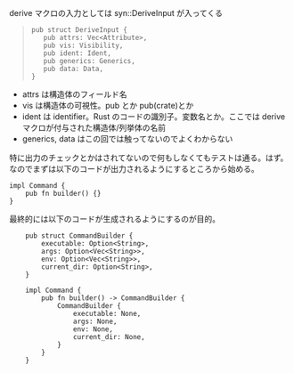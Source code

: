 derive マクロの入力としては syn::DeriveInput が入ってくる

> ```
> pub struct DeriveInput {
>    pub attrs: Vec<Attribute>,
>    pub vis: Visibility,
>    pub ident: Ident,
>    pub generics: Generics,
>    pub data: Data,
> }
> ```

- attrs は構造体のフィールド名
- vis は構造体の可視性。pub とか pub(crate)とか
- ident は identifier。Rust のコードの識別子。変数名とか。ここでは derive マクロが付与された構造体/列挙体の名前
- generics, data はこの回では触ってないのでよくわからない

特に出力のチェックとかはされてないので何もしなくてもテストは通る。はず。なのでまずは以下のコードが出力されるようにするところから始める。

```
impl Command {
    pub fn builder() {}
}
```

最終的には以下のコードが生成されるようにするのが目的。

```
    pub struct CommandBuilder {
        executable: Option<String>,
        args: Option<Vec<String>>,
        env: Option<Vec<String>>,
        current_dir: Option<String>,
    }
```

```
    impl Command {
        pub fn builder() -> CommandBuilder {
            CommandBuilder {
                executable: None,
                args: None,
                env: None,
                current_dir: None,
            }
        }
    }
```
